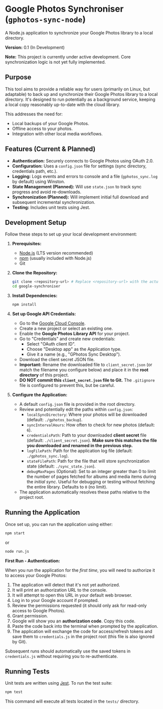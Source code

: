 # Google Photos Synchroniser (`gphotos-sync-node`)

A Node.js application to synchronize your Google Photos library to a local directory.

**Version:** 0.1 (In Development)

**Note:** This project is currently under active development. Core synchronization logic is not yet fully implemented.

## Purpose

This tool aims to provide a reliable way for users (primarily on Linux, but adaptable) to back up and synchronize their Google Photos library to a local directory. It's designed to run potentially as a background service, keeping a local copy reasonably up-to-date with the cloud library.

This addresses the need for:
*   Local backups of your Google Photos.
*   Offline access to your photos.
*   Integration with other local media workflows.

## Features (Current & Planned)

*   **Authentication:** Securely connects to Google Photos using OAuth 2.0.
*   **Configuration:** Uses a `config.json` file for settings (sync directory, credentials path, etc.).
*   **Logging:** Logs events and errors to console and a file (`gphotos_sync.log` by default) using Winston.
*   **State Management (Planned):** Will use `state.json` to track sync progress and avoid re-downloads.
*   **Synchronization (Planned):** Will implement initial full download and subsequent incremental synchronization.
*   **Testing:** Includes unit tests using Jest.

## Development Setup

Follow these steps to set up your local development environment:

1.  **Prerequisites:**
    *   [Node.js](https://nodejs.org/) (LTS version recommended)
    *   [npm](https://www.npmjs.com/) (usually included with Node.js)
    *   Git

2.  **Clone the Repository:**
    ```bash
    git clone <repository-url> # Replace <repository-url> with the actual Git URL
    cd google-synchroniser
    ```

3.  **Install Dependencies:**
    ```bash
    npm install
    ```

4.  **Set up Google API Credentials:**
    *   Go to the [Google Cloud Console](https://console.cloud.google.com/).
    *   Create a new project or select an existing one.
    *   Enable the **Google Photos Library API** for your project.
    *   Go to "Credentials" and create new credentials:
        *   Select "OAuth client ID".
        *   Choose "Desktop app" as the Application type.
        *   Give it a name (e.g., "GPhotos Sync Desktop").
    *   Download the client secret JSON file.
    *   **Important:** Rename the downloaded file to `client_secret.json` (or match the filename you configure below) and place it in the **root directory** of this project.
    *   **DO NOT commit this `client_secret.json` file to Git.** The `.gitignore` file is configured to prevent this, but be careful.

5.  **Configure the Application:**
    *   A default `config.json` file is provided in the root directory.
    *   Review and potentially edit the paths within `config.json`:
        *   `localSyncDirectory`: Where your photos will be downloaded (default: `./gphotos_backup`).
        *   `syncIntervalHours`: How often to check for new photos (default: `6`).
        *   `credentialsPath`: Path to your downloaded **client secret** file (default: `./client_secret.json`). **Make sure this matches the file you downloaded and renamed in the previous step.**
        *   `logFilePath`: Path for the application log file (default: `./gphotos_sync.log`).
        *   `stateFilePath`: Path for the file that will store synchronization state (default: `./sync_state.json`).
        *   `debugMaxPages` (Optional): Set to an integer greater than 0 to limit the number of pages fetched for albums and media items during the *initial sync*. Useful for debugging or testing without fetching the entire library. Defaults to `0` (no limit).
    *   The application automatically resolves these paths relative to the project root.

## Running the Application

Once set up, you can run the application using either:

```bash
npm start
```

or

```bash
node run.js
```

**First Run - Authentication:**

When you run the application for the *first time*, you will need to authorize it to access your Google Photos:

1.  The application will detect that it's not yet authorized.
2.  It will print an authorization URL to the console.
3.  It will attempt to open this URL in your default web browser.
4.  Log in to your Google account if prompted.
5.  Review the permissions requested (it should only ask for read-only access to Google Photos).
6.  Grant permission.
7.  Google will show you an **authorization code**. Copy this code.
8.  Paste the code back into the terminal when prompted by the application.
9.  The application will exchange the code for access/refresh tokens and save them to `credentials.js` in the project root (this file is also ignored by Git).

Subsequent runs should automatically use the saved tokens in `credentials.js` without requiring you to re-authenticate.

## Running Tests

Unit tests are written using [Jest](https://jestjs.io/). To run the test suite:

```bash
npm test
```

This command will execute all tests located in the `tests/` directory. 